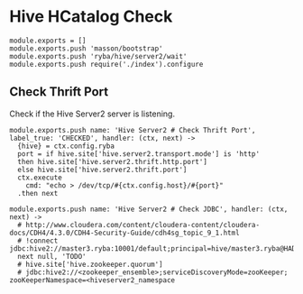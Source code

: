 
# Hive HCatalog Check

    module.exports = []
    module.exports.push 'masson/bootstrap'
    module.exports.push 'ryba/hive/server2/wait'
    module.exports.push require('./index').configure

## Check Thrift Port

Check if the Hive Server2 server is listening.

    module.exports.push name: 'Hive Server2 # Check Thrift Port', label_true: 'CHECKED', handler: (ctx, next) ->
      {hive} = ctx.config.ryba
      port = if hive.site['hive.server2.transport.mode'] is 'http'
      then hive.site['hive.server2.thrift.http.port']
      else hive.site['hive.server2.thrift.port']
      ctx.execute
        cmd: "echo > /dev/tcp/#{ctx.config.host}/#{port}"
      .then next

    module.exports.push name: 'Hive Server2 # Check JDBC', handler: (ctx, next) ->
      # http://www.cloudera.com/content/cloudera-content/cloudera-docs/CDH4/4.3.0/CDH4-Security-Guide/cdh4sg_topic_9_1.html
      # !connect jdbc:hive2://master3.ryba:10001/default;principal=hive/master3.ryba@HADOOP.RYBA
      next null, 'TODO'
      # hive.site['hive.zookeeper.quorum']
      # jdbc:hive2://<zookeeper_ensemble>;serviceDiscoveryMode=zooKeeper; zooKeeperNamespace=<hiveserver2_namespace


